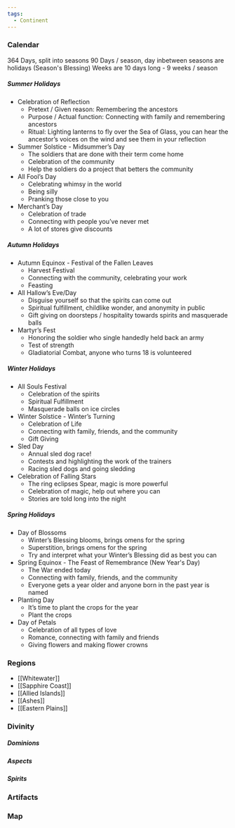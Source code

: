 ```yaml
---
tags:
  - Continent
---
```

### Calendar
364 Days, split into seasons
90 Days / season, day inbetween seasons are holidays (Season's Blessing)
Weeks are 10 days long - 9 weeks / season
##### Summer Holidays
- Celebration of Reflection
	- Pretext / Given reason: Remembering the ancestors
	- Purpose / Actual function: Connecting with family and remembering ancestors
	- Ritual: Lighting lanterns to fly over the Sea of Glass, you can hear the ancestor’s voices on the wind and see them in your reflection
- Summer Solstice - Midsummer’s Day
	- The soldiers that are done with their term come home
	- Celebration of the community
	- Help the soldiers do a project that betters the community
- All Fool’s Day
	- Celebrating whimsy in the world
	- Being silly
	- Pranking those close to you
- Merchant’s Day
	- Celebration of trade
	- Connecting with people you’ve never met
	- A lot of stores give discounts
##### Autumn Holidays
- Autumn Equinox - Festival of the Fallen Leaves
	- Harvest Festival
	- Connecting with the community, celebrating your work
	- Feasting
- All Hallow’s Eve/Day
	- Disguise yourself so that the spirits can come out
	- Spiritual fulfillment, childlike wonder, and anonymity in public
	- Gift giving on doorsteps / hospitality towards spirits and masquerade balls
- Martyr’s Fest
	- Honoring the soldier who single handedly held back an army
	- Test of strength
	- Gladiatorial Combat, anyone who turns 18 is volunteered
##### Winter Holidays
- All Souls Festival
	- Celebration of the spirits
	- Spiritual Fulfillment
	- Masquerade balls on ice circles
- Winter Solstice - Winter’s Turning
	- Celebration of Life
	- Connecting with family, friends, and the community
	- Gift Giving
- Sled Day
	- Annual sled dog race!
	- Contests and highlighting the work of the trainers
	- Racing sled dogs and going sledding
- Celebration of Falling Stars
	- The ring eclipses Spear, magic is more powerful
	- Celebration of magic, help out where you can
	- Stories are told long into the night
##### Spring Holidays
- Day of Blossoms
	- Winter’s Blessing blooms, brings omens for the spring
	- Superstition, brings omens for the spring
	- Try and interpret what your Winter’s Blessing did as best you can
- Spring Equinox - The Feast of Remembrance (New Year's Day)
	- The War ended today
	- Connecting with family, friends, and the community
	- Everyone gets a year older and anyone born in the past year is named
- Planting Day
	- It’s time to plant the crops for the year
	- Plant the crops
- Day of Petals
	- Celebration of all types of love
	- Romance, connecting with family and friends
	- Giving flowers and making flower crowns

### Regions
- [[Whitewater]]
- [[Sapphire Coast]]
- [[Allied Islands]]
- [[Ashes]]
- [[Eastern Plains]]

### Divinity
##### Dominions
##### Aspects
##### Spirits
### Artifacts
### Map